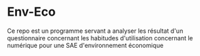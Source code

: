 # Env-Eco
Ce repo est un programme servant a analyser les résultat d'un questionnaire concernant les habitudes d'utilisation concernant le numérique pour une 
SAE d'environnement économique
